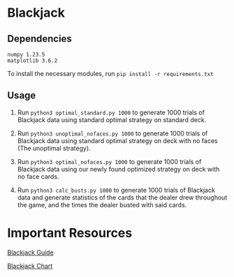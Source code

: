 # Blackjack

## Dependencies

```
numpy 1.23.5
matplotlib 3.6.2
```

To install the necessary modules, run `pip install -r requirements.txt`

## Usage

1. Run ``python3 optimal_standard.py 1000`` to generate 1000 trials of Blackjack data using standard optimal strategy on standard deck.

2. Run ``python3 unoptimal_nofaces.py 1000`` to generate 1000 trials of Blackjack data using standard optimal strategy on deck with no faces (The unoptimal strategy).

3. Run ``python3 optimal_nofaces.py 1000`` to generate 1000 trials of Blackjack data using our newly found optimized strategy on deck with no face cards.

3. Run ``python3 calc_busts.py 1000`` to generate 1000 trials of Blackjack data and generate statistics of the cards that the dealer drew throughout the game, and the times the dealer busted with said cards.

# Important Resources

[Blackjack Guide](https://www.kjartan.co.uk/games/blackjack.htm)

[Blackjack Chart](https://www.kjartan.co.uk/games/pix/cards/Blackjack%20full%20guide.pdf)
